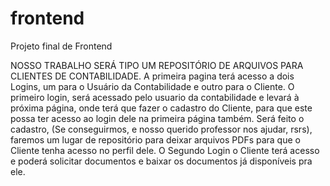 # frontend
Projeto final de Frontend


NOSSO TRABALHO SERÁ TIPO UM REPOSITÓRIO DE ARQUIVOS PARA CLIENTES DE CONTABILIDADE.
A primeira pagina terá acesso a dois Logins, um para o Usuário da Contabilidade  e outro para o Cliente.
O primeiro login, será acessado pelo usuario da contabilidade e levará à próxima página, onde terá que fazer o cadastro do Cliente, para que este possa ter acesso ao login dele na primeira página também.
Será feito o cadastro, (Se conseguirmos, e nosso querido professor nos ajudar, rsrs), faremos um lugar de repositório para deixar arquivos PDFs para que o Cliente tenha acesso no perfil dele.
O Segundo Login o Cliente terá acesso e poderá solicitar documentos e baixar os documentos já disponíveis pra ele.
